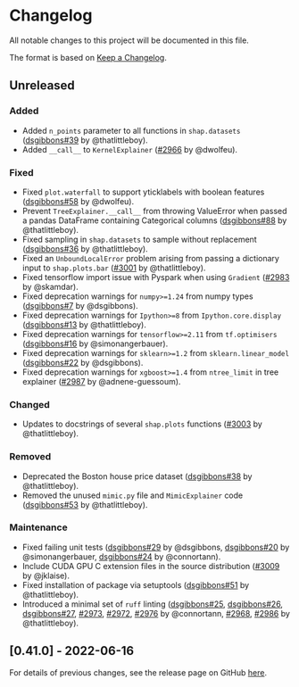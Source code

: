 # Changelog

All notable changes to this project will be documented in this file.

The format is based on [Keep a Changelog](https://keepachangelog.com/en/1.0.0/).

## Unreleased
<!--Changes from new PRs should be put in this section-->

### Added

- Added `n_points` parameter to all functions in `shap.datasets`
  ([dsgibbons#39](https://github.com/dsgibbons/shap/pull/39) by @thatlittleboy).
- Added `__call__` to `KernelExplainer`
  ([#2966](https://github.com/slundberg/shap/pull/2966) by @dwolfeu).

### Fixed

- Fixed `plot.waterfall` to support yticklabels with boolean features
  ([dsgibbons#58](https://github.com/dsgibbons/shap/pull/58) by @dwolfeu).
- Prevent `TreeExplainer.__call__` from throwing ValueError when passed a pandas DataFrame containing Categorical columns
  ([dsgibbons#88](https://github.com/dsgibbons/shap/pull/88) by @thatlittleboy).
- Fixed sampling in `shap.datasets` to sample without replacement
  ([dsgibbons#36](https://github.com/dsgibbons/shap/pull/36) by @thatlittleboy).
- Fixed an `UnboundLocalError` problem arising from passing a dictionary input to `shap.plots.bar`
  ([#3001](https://github.com/slundberg/shap/pull/3000) by @thatlittleboy).
- Fixed tensorflow import issue with Pyspark when using `Gradient`
  ([#2983](https://github.com/slundberg/shap/pull/2983) by @skamdar).
- Fixed deprecation warnings for `numpy>=1.24` from numpy types
  ([dsgibbons#7](https://github.com/dsgibbons/shap/pull/7) by @dsgibbons).
- Fixed deprecation warnings for `Ipython>=8` from `Ipython.core.display`
  ([dsgibbons#13](https://github.com/dsgibbons/shap/pull/13) by @thatlittleboy).
- Fixed deprecation warnings for `tensorflow>=2.11` from `tf.optimisers`
  ([dsgibbons#16](https://github.com/dsgibbons/shap/pull/16) by @simonangerbauer).
- Fixed deprecation warnings for `sklearn>=1.2` from `sklearn.linear_model`
  ([dsgibbons#22](https://github.com/dsgibbons/shap/pull/22) by @dsgibbons).
- Fixed deprecation warnings for `xgboost>=1.4` from `ntree_limit` in tree explainer
  ([#2987](https://github.com/slundberg/shap/pull/2987) by @adnene-guessoum).

### Changed

- Updates to docstrings of several `shap.plots` functions
  ([#3003](https://github.com/slundberg/shap/pull/3003) by @thatlittleboy).

### Removed

- Deprecated the Boston house price dataset
  ([dsgibbons#38](https://github.com/dsgibbons/shap/pull/38) by @thatlittleboy).
- Removed the unused `mimic.py` file and `MimicExplainer` code
  ([dsgibbons#53](https://github.com/dsgibbons/shap/pull/53) by @thatlittleboy).

### Maintenance

- Fixed failing unit tests
  ([dsgibbons#29](https://github.com/dsgibbons/shap/pull/29) by @dsgibbons,
   [dsgibbons#20](https://github.com/dsgibbons/shap/pull/20) by @simonangerbauer,
   [dsgibbons#24](https://github.com/dsgibbons/shap/pull/24) by @connortann).
- Include CUDA GPU C extension files in the source distribution
  ([#3009](https://github.com/slundberg/shap/pull/3009) by @jklaise).
- Fixed installation of package via setuptools
  ([dsgibbons#51](https://github.com/dsgibbons/shap/pull/51) by @thatlittleboy).
- Introduced a minimal set of `ruff` linting
  ([dsgibbons#25](https://github.com/dsgibbons/shap/pull/25),
   [dsgibbons#26](https://github.com/dsgibbons/shap/pull/26),
   [dsgibbons#27](https://github.com/dsgibbons/shap/pull/27),
   [#2973](https://github.com/slundberg/shap/pull/2973),
   [#2972](https://github.com/slundberg/shap/pull/2972),
   [#2976](https://github.com/slundberg/shap/pull/2976) by @connortann,
   [#2968](https://github.com/slundberg/shap/pull/2968),
   [#2986](https://github.com/slundberg/shap/pull/2986) by @thatlittleboy).


## [0.41.0] - 2022-06-16

For details of previous changes, see the release page on GitHub
[here](https://github.com/slundberg/shap/releases).

